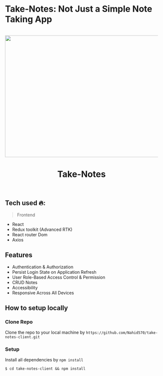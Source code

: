 # Take-Notes: Not Just a Simple Note Taking App

<br>
<div align="center">
  <a href="https://fastidious-caramel-754135.netlify.app/">
        <img src="https://i.ibb.co/ZG0pyDh/Screenshot-2023-08-09-151908.png" width="600" height="400">
  </a>
  <br />
  <h1>Take-Notes</h1>
  <br />
</div>

## Tech used 🔥:

> Frontend

- React
- Redux toolkit (Advanced RTK)
- React router Dom
- Axios

## Features

- Authentication & Authorization
- Persist Login State on Application Refresh
- User Role-Based Access Control & Permission
- CRUD Notes
- Accessibility
- Responsive Across All Devices

## How to setup locally

### Clone Repo

Clone the repo to your local machine by `https://github.com/Nahid570/take-notes-client.git`

### Setup

Install all dependencies by `npm install`

```shell
$ cd take-notes-client && npm install
```
